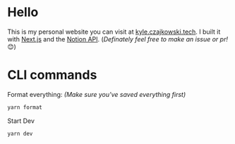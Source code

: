 # Hello

This is my personal website you can visit at [kyle.czajkowski.tech](kyle.czajkowski.tech). I built it with [Next.js](https://nextjs.org/) and the [Notion API](https://developers.notion.com).
(_Definately feel free to make an issue or pr!_ 😊)

# CLI commands

Format everything:
_(Make sure you've saved everything first)_

```bash
yarn format
```

Start Dev

```bash
yarn dev
```
